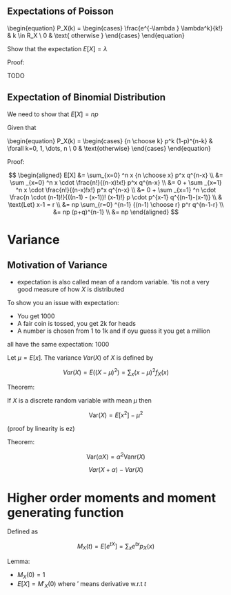 

## Expectations of Poisson

\begin{equation}
    P_X(k) = 
    \begin{cases}
        \frac{e^{-\lambda } \lambda^k}{k!} & k \in R_X \\ 
        0 & \text{ otherwise }
    \end{cases}
\end{equation}


Show that the expectation $E[X] = \lambda$

Proof: 

TODO 



## Expectation of Binomial Distribution

We need to show that $E[X] = np$ 

Given that 

\begin{equation}
    P_X(k) = 
    \begin{cases}
        {n \choose k} p^k (1-p)^{n-k} & \forall k=0, 1, \dots, n \\
        0 & \text{otherwise}
    \end{cases}
\end{equation}

Proof: 

$$
\begin{aligned}
    E[X] &= \sum_{x=0} ^n x {n \choose x} p^x q^{n-x} \\
    &= \sum _{x=0} ^n x \cdot \frac{n!}{(n-x)!x!} p^x q^{n-x} \\
    &= 0 + \sum _{x=1} ^n x \cdot \frac{n!}{(n-x)!x!} p^x q^{n-x} \\
    &= 0 + \sum _{x=1} ^n \cdot \frac{n \cdot (n-1)!}{((n-1) - (x-1))! (x-1)!} p \cdot p^{x-1} q^{(n-1)-(x-1)} \\
    & \text{Let} x-1 = r \\
    &= np \sum_{r=0} ^{n-1} {(n-1) \choose r} p^r q^{n-1-r} \\
    &= np (p+q)^{n-1} \\
    &= np
\end{aligned}
$$





# Variance 

## Motivation of Variance 

- expectation is also called mean of a random variable. 'tis not a very good measure of how $X$ is distributed

To show you an issue with expectation: 

- You get 1000
- A fair coin is tossed, you get 2k for heads
- A number is chosen from 1 to 1k and if oyu guess it you get a million 


all have the same expectation: 1000

Let $\mu = E[x]$. The variance $Var(X)$ of $X$ is defined by 

$$
Var(X) = E((X-\mu)^2) = \sum _x (x-\mu)^2 f_X(x)
$$

Theorem: 

If $X$ is a discrete random variable with mean $\mu$ then 

$$
\text{Var}(X) = E[x^2] - \mu ^2
$$


(proof by linearity is ez)

Theorem: 

$$
\text{Var}(\alpha X) = \alpha^2 \text{Vanr}(X)
$$

$$
Var(X+\alpha) - Var(X)
$$

# Higher order moments and moment generating function 

Defined as 

$$
M_X(t) = E[e^{tX}] = \sum _x e^{tx} p_X(x)
$$

Lemma: 

- $M_X(0) = 1$
- $E[X] = M'_X(0)$ where $'$ means derivative w.r.t $t$